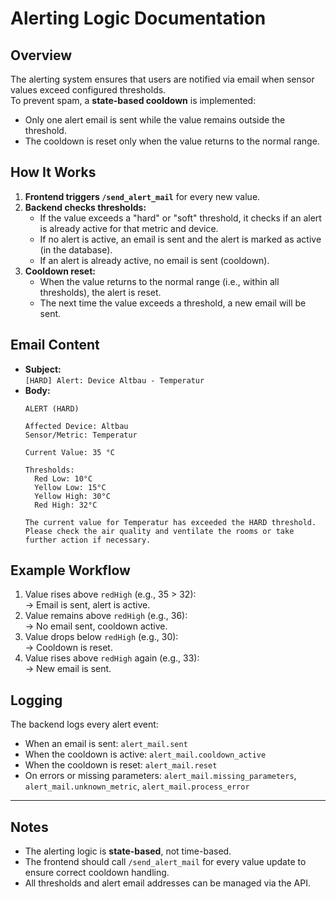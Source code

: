# Alerting Logic Documentation

## Overview

The alerting system ensures that users are notified via email when sensor values exceed configured thresholds.  
To prevent spam, a **state-based cooldown** is implemented:  
- Only one alert email is sent while the value remains outside the threshold.
- The cooldown is reset only when the value returns to the normal range.

## How It Works

1. **Frontend triggers `/send_alert_mail`** for every new value.
2. **Backend checks thresholds:**
   - If the value exceeds a "hard" or "soft" threshold, it checks if an alert is already active for that metric and device.
   - If no alert is active, an email is sent and the alert is marked as active (in the database).
   - If an alert is already active, no email is sent (cooldown).
3. **Cooldown reset:**
   - When the value returns to the normal range (i.e., within all thresholds), the alert is reset.
   - The next time the value exceeds a threshold, a new email will be sent.

## Email Content

- **Subject:**  
  `[HARD] Alert: Device Altbau - Temperatur`
- **Body:**  
  ```
  ALERT (HARD)

  Affected Device: Altbau
  Sensor/Metric: Temperatur

  Current Value: 35 °C

  Thresholds:
    Red Low: 10°C
    Yellow Low: 15°C
    Yellow High: 30°C
    Red High: 32°C

  The current value for Temperatur has exceeded the HARD threshold.
  Please check the air quality and ventilate the rooms or take further action if necessary.
  ```

## Example Workflow

1. Value rises above `redHigh` (e.g., 35 > 32):  
   → Email is sent, alert is active.
2. Value remains above `redHigh` (e.g., 36):  
   → No email sent, cooldown active.
3. Value drops below `redHigh` (e.g., 30):  
   → Cooldown is reset.
4. Value rises above `redHigh` again (e.g., 33):  
   → New email is sent.

## Logging

The backend logs every alert event:
- When an email is sent: `alert_mail.sent`
- When the cooldown is active: `alert_mail.cooldown_active`
- When the cooldown is reset: `alert_mail.reset`
- On errors or missing parameters: `alert_mail.missing_parameters`, `alert_mail.unknown_metric`, `alert_mail.process_error`

---

## Notes

- The alerting logic is **state-based**, not time-based.
- The frontend should call `/send_alert_mail` for every value update to ensure correct cooldown handling.
- All thresholds and alert email addresses can be managed via the API.
